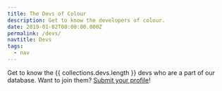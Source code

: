 ```yaml
---
title: The Devs of Colour
description: Get to know the developers of colour.
date: 2019-01-02T00:00:00.000Z
permalink: /devs/
navtitle: Devs
tags:
  - nav
---
```


Get to know the {{ collections.devs.length }} devs who are a part of our database. Want to join them? [Submit your profile](/submit)!
